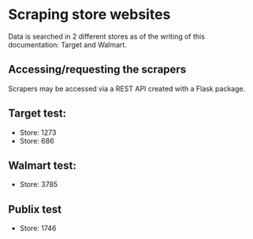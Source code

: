 # Scraping store websites
Data is searched in 2 different stores as of the writing of this documentation: Target and Walmart.

## Accessing/requesting the scrapers
Scrapers may be accessed via a REST API created with a Flask package.

## Target test:
- Store: 1273
- Store: 686

## Walmart test:
- Store: 3785

## Publix test
- Store: 1746

